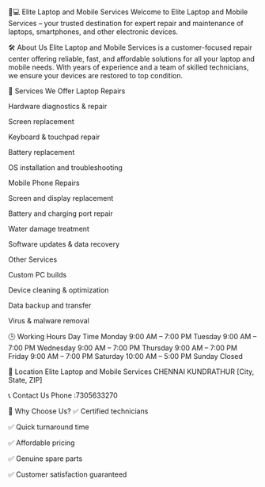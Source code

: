 📱💻 Elite Laptop and Mobile Services
Welcome to Elite Laptop and Mobile Services – your trusted destination for expert repair and maintenance of laptops, smartphones, and other electronic devices.

🛠️ About Us
Elite Laptop and Mobile Services is a customer-focused repair center offering reliable, fast, and affordable solutions for all your laptop and mobile needs. With years of experience and a team of skilled technicians, we ensure your devices are restored to top condition.

🔧 Services We Offer
Laptop Repairs

Hardware diagnostics & repair

Screen replacement

Keyboard & touchpad repair

Battery replacement

OS installation and troubleshooting

Mobile Phone Repairs

Screen and display replacement

Battery and charging port repair

Water damage treatment

Software updates & data recovery

Other Services

Custom PC builds

Device cleaning & optimization

Data backup and transfer

Virus & malware removal

🕒 Working Hours
Day	Time
Monday	9:00 AM – 7:00 PM
Tuesday	9:00 AM – 7:00 PM
Wednesday	9:00 AM – 7:00 PM
Thursday	9:00 AM – 7:00 PM
Friday	9:00 AM – 7:00 PM
Saturday	10:00 AM – 5:00 PM
Sunday	Closed

📍 Location
Elite Laptop and Mobile Services
CHENNAI KUNDRATHUR
[City, State, ZIP]


📞 Contact Us
Phone :7305633270





💬 Why Choose Us?
✅ Certified technicians

✅ Quick turnaround time

✅ Affordable pricing

✅ Genuine spare parts

✅ Customer satisfaction guaranteed
